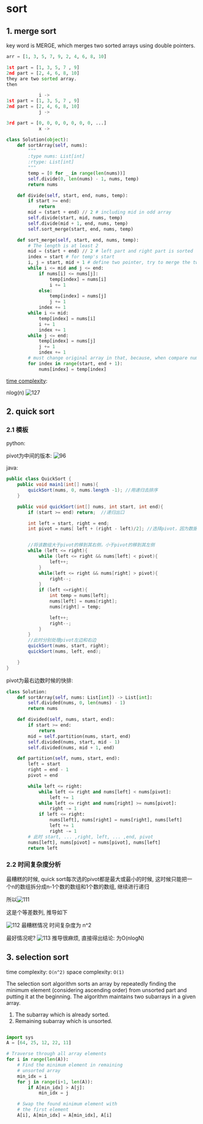 # sort

## 1. merge sort

key word is MERGE, which merges two sorted arrays using double pointers.

```python
arr = [1, 3, 5, 7, 9, 2, 4, 6, 8, 10]

1st part = [1, 3, 5, 7 , 9]
2nd part = [2, 4, 6, 8, 10]
they are two sorted array.
then

            i ->
1st part = [1, 3, 5, 7 , 9]
2nd part = [2, 4, 6, 8, 10]
            j ->

3rd part = [0, 0, 0, 0, 0, 0, 0, ...]
            x ->
```

```python
class Solution(object):
    def sortArray(self, nums):
        """
        :type nums: List[int]
        :rtype: List[int]
        """
        temp = [0 for _ in range(len(nums))]
        self.divide(0, len(nums) - 1, nums, temp)
        return nums

    def divide(self, start, end, nums, temp):
        if start >= end:
            return
        mid = (start + end) // 2 # including mid in odd array
        self.divide(start, mid, nums, temp)
        self.divide(mid + 1, end, nums, temp)
        self.sort_merge(start, end, nums, temp)

    def sort_merge(self, start, end, nums, temp):
        # The length is at least 2
        mid = (start + end) // 2 # left part and right part is sorted
        index = start # for temp's start
        i, j = start, mid + 1 # define two pointer, try to merge the two parts. i is between [start, mid], j is between [mid + 1, end]
        while i <= mid and j <= end:
            if nums[i] <= nums[j]:
                temp[index] = nums[i]
                i += 1
            else:
                temp[index] = nums[j]
                j += 1
            index += 1
        while i <= mid:
            temp[index] = nums[i]
            i += 1
            index += 1
        while j <= end:
            temp[index] = nums[j]
            j += 1
            index += 1
        # must change original array in that, because, when compare nums[i] and nums[j] needs using last time's result on 26 line
        for index in range(start, end + 1):
            nums[index] = temp[index]
```

[time complexity](https://www.youtube.com/watch?v=-qOVVRIZzao): 

nlog(n)
![127](../Image/127.png)

## 2. quick sort

### 2.1 模板

python:

pivot为中间的版本:
![96](../Image/96.png)

java:

```java
public class QuickSort {
    public void main1(int[] nums){
        quickSort(nums, 0, nums.length -1); //用递归去排序
    }

    public void quickSort(int[] nums, int start, int end){
        if (start >= end) return;  //递归出口

        int left = start, right = end;
        int pivot = nums[ left + (right - left)/2]; //选择pivot，因为数据大部分有序，所以pivot选择到最好中间位置，这样左右均匀分布


        //将该数组大于pivot的移到其右侧，小于pivot的移到其左侧
        while (left <= right){
            while (left <= right && nums[left] < pivot){
                left++;
            }
            while(left <= right && nums[right] > pivot){
                right--;
            }
            if (left <=right){
                int temp = nums[left];
                nums[left] = nums[right];
                nums[right] = temp;

                left++;
                right--;
            }
        }
        //此时分别处理pivot左边和右边
        quickSort(nums, start, right);
        quickSort(nums, left, end);

    }
}
```

pivot为最右边数时候的快排:

```python
class Solution:
    def sortArray(self, nums: List[int]) -> List[int]:
        self.divided(nums, 0, len(nums) - 1)
        return nums

    def divided(self, nums, start, end):
        if start >= end:
            return
        mid = self.partition(nums, start, end)
        self.divided(nums, start, mid - 1)
        self.divided(nums, mid + 1, end)

    def partition(self, nums, start, end):
        left = start
        right = end - 1
        pivot = end

        while left <= right:
            while left <= right and nums[left] < nums[pivot]:
                left += 1
            while left <= right and nums[right] >= nums[pivot]:
                right -= 1
            if left <= right:
                nums[left], nums[right] = nums[right], nums[left]
                left += 1
                right -= 1
        # 此时 start, ... ,right, left, ... ,end, pivot
        nums[left], nums[pivot] = nums[pivot], nums[left]
        return left
```

### 2.2 时间复杂度分析

最糟糕的时候, quick sort每次选的pivot都是最大或最小的时候, 这时候只能把一个n的数组拆分成n-1个数的数组和1个数的数组, 继续进行递归

所以![111](../Image/111.png)

这是个等差数列, 推导如下

![112](../Image/112.png)
最糟糕情况 时间复杂度为 n^2

最好情况呢?
![113](../Image/113.png)
推导很麻烦, 直接得出结论: 为O(nlogN)

## 3. selection sort

time complexity: `O(n^2)`
space complexity: `O(1)`

The selection sort algorithm sorts an array by repeatedly finding the minimum element (considering ascending order) from unsorted part and putting it at the beginning. The algorithm maintains two subarrays in a given array.

1) The subarray which is already sorted.
2) Remaining subarray which is unsorted.

```python

import sys
A = [64, 25, 12, 22, 11]

# Traverse through all array elements
for i in range(len(A)):
    # Find the minimum element in remaining
    # unsorted array
    min_idx = i
    for j in range(i+1, len(A)):
        if A[min_idx] > A[j]:
            min_idx = j

    # Swap the found minimum element with
    # the first element
    A[i], A[min_idx] = A[min_idx], A[i]
```